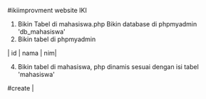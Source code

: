 #ikiimprovment
website IKI


1. Bikin Tabel di mahasiswa.php
Bikin database di phpmyadmin 'db_mahasiswa'
2. Bikin tabel di phpmyadmin

| id | nama | nim|


4. Bikin tabel di mahasiswa, php dinamis sesuai dengan isi tabel 'mahasiswa'

#create
|